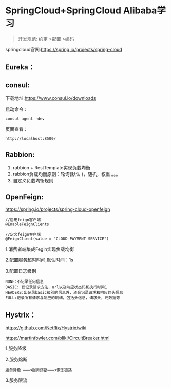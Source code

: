 # SpringCloud+SpringCloud Alibaba学习
> 开发规范: 约定 >配置  >编码

springcloud官网:https://spring.io/projects/spring-cloud

## Eureka：



## consul:

下载地址:https://www.consul.io/downloads

启动命令：

```
consul agent -dev
```

页面查看：

```
http://localhost:8500/
```

## Rabbion:

1. rabbion + RestTemplate实现负载均衡
2. rabbion负载均衡原则：轮询(默认·)，随机，权重 。。。
3. 自定义负载均衡规则

## OpenFeign: 

https://spring.io/projects/spring-cloud-openfeign

```
//启用feign客户端
@EnableFeignClients

//定义feign客户端
@FeignClient(value = "CLOUD-PAYMENT-SERVICE")
```

1.消费者端集成Fegin实现负载均衡

2.配置服务超时时间,默认时间：1s

3.配置日志级别 

```
NONE:不记录任何信息
BASIC: 仅记录请求方法，url以及响应状态码和执行时间1
HEADERS:出记录basic级别的信息外，还会记录请求和响应的头信息
FULL:记录所有请求与响应的明细，包括头信息，请求头，元数据等
```

## Hystrix：

https://github.com/Netflix/Hystrix/wiki

https://martinfowler.com/bliki/CircuitBreaker.html

1.服务降级



2.服务熔断

`服务降级 ———>服务熔断———>恢复链路`

3.服务限流